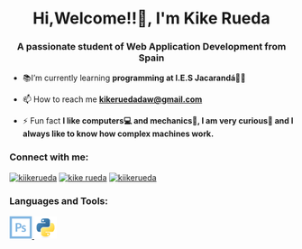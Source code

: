 <h1 align="center">Hi,Welcome!!👋, I'm Kike Rueda</h1>
<h3 align="center">A passionate student of Web Application Development from Spain</h3>

- 📚I’m currently learning **programming at I.E.S Jacarandá👨‍💻**

- 📫 How to reach me **kikeruedadaw@gmail.com**

- ⚡ Fun fact **I like computers💻 and mechanics🔧, I am very curious🧐 and I always like to know how complex machines work.**

<h3 align="left">Connect with me:</h3>
<p align="left">
<a href="https://twitter.com/kiikerueda" target="blank"><img align="center" src="https://raw.githubusercontent.com/rahuldkjain/github-profile-readme-generator/master/src/images/icons/Social/twitter.svg" alt="kiikerueda" height="30" width="40" /></a>
<a href="https://fb.com/kike rueda" target="blank"><img align="center" src="https://raw.githubusercontent.com/rahuldkjain/github-profile-readme-generator/master/src/images/icons/Social/facebook.svg" alt="kike rueda" height="30" width="40" /></a>
<a href="https://instagram.com/kiikerueda" target="blank"><img align="center" src="https://raw.githubusercontent.com/rahuldkjain/github-profile-readme-generator/master/src/images/icons/Social/instagram.svg" alt="kiikerueda" height="30" width="40" /></a>
</p>

<h3 align="left">Languages and Tools:</h3>
<p align="left"> <a href="https://www.photoshop.com/en" target="_blank" rel="noreferrer"> <img src="https://raw.githubusercontent.com/devicons/devicon/master/icons/photoshop/photoshop-line.svg" alt="photoshop" width="40" height="40"/> </a> <a href="https://www.python.org" target="_blank" rel="noreferrer"> <img src="https://raw.githubusercontent.com/devicons/devicon/master/icons/python/python-original.svg" alt="python" width="40" height="40"/> </a> </p>
